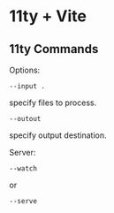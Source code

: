 # 11ty + Vite

## 11ty Commands

Options:

```
--input .
```

specify files to process.

```
--outout
```

specify output destination.

Server:

```
--watch
```

or

```
--serve
```